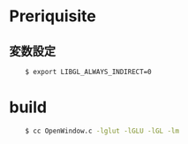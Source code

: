 <!--
 FileName:      readme
 Author:        8ucchiman
 CreatedDate:   2023-05-17 22:09:09
 LastModified:  2023-01-25 10:56:12 +0900
 Reference:     https://tokoik.github.io/opengl/libglut.html
                https://learnopengl.com/
 Description:   ---
-->



# Preriquisite
## 変数設定
```bash
    $ export LIBGL_ALWAYS_INDIRECT=0
```


# build

```bash
    $ cc OpenWindow.c -lglut -lGLU -lGL -lm
```
